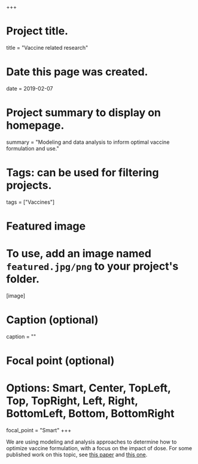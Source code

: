 +++
# Project title.
title = "Vaccine related research"

# Date this page was created.
date = 2019-02-07

# Project summary to display on homepage.
summary = "Modeling and data analysis to inform optimal vaccine formulation and use."

# Tags: can be used for filtering projects.
tags = ["Vaccines"]

# Featured image
# To use, add an image named `featured.jpg/png` to your project's folder. 
[image]
  # Caption (optional)
  caption = ""
  # Focal point (optional)
  # Options: Smart, Center, TopLeft, Top, TopRight, Left, Right, BottomLeft, Bottom, BottomRight
  focal_point = "Smart"
+++

We are using modeling and analysis approaches to determine how to optimize vaccine formulation, with a focus on the impact of dose. For some published work on this topic, see [this paper](http://handelgroup.uga.edu/publication/handel18pcb/) and [this one](http://handelgroup.uga.edu/publication/li14jtb/).


